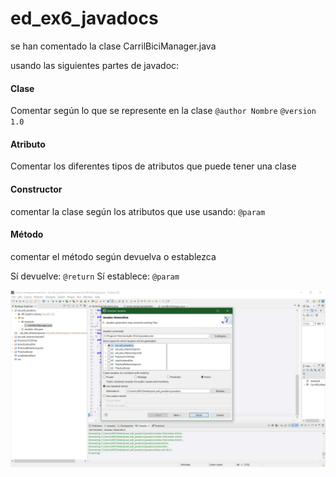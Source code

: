 # ed_ex6_javadocs

se han comentado la clase CarrilBiciManager.java

usando las siguientes partes de javadoc:


#### Clase
Comentar según lo que se represente en la clase
`@author Nombre`
`@version 1.0`
#### Atributo 
Comentar los diferentes tipos de atributos que puede tener una clase

#### Constructor
comentar la clase según los atributos que use
usando: `@param`

#### Método
comentar el método según devuelva o establezca 

Sí devuelve: `@return`
Sí establece: `@param`

![esto es una captura de pantalla de eclipse](images/Captura%20de%20pantalla%20Eclipse.png)